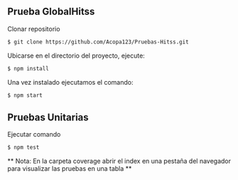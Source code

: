 ## Prueba GlobalHitss

Clonar repositorio

```bash
$ git clone https://github.com/Acopa123/Pruebas-Hitss.git
```

Ubicarse en el directorio del proyecto, ejecute:

```bash
$ npm install
```

Una vez instalado ejecutamos el comando:

```bash
$ npm start
```

## Pruebas Unitarias

Ejecutar comando

```bash
$ npm test
```
** Nota: En la carpeta coverage abrir el index en una pestaña del navegador para visualizar las pruebas en una tabla **
